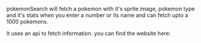pokemonSearch will fetch a pokemon with it's sprite image, pokemon type and it's stats when you enter a number or its name and can fetch upto a 1000 pokemons.

It uses an api to fetch information.
you can find the website here:
